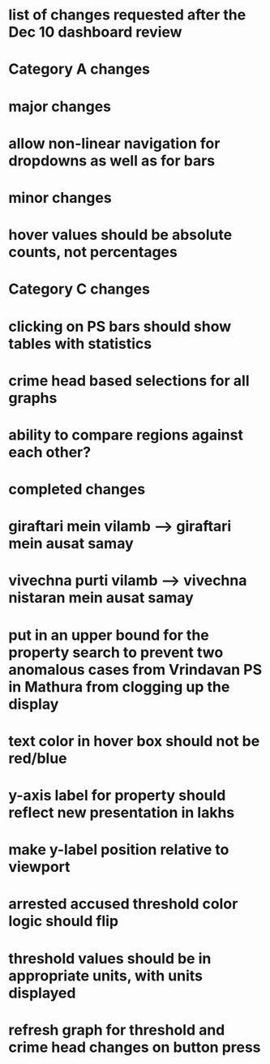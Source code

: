 # list of changes requested after the Dec 10 dashboard review

# Category A changes

# major changes

# allow non-linear navigation for dropdowns as well as for bars

# minor changes


# hover values should be absolute counts, not percentages


# Category C changes

# clicking on PS bars should show tables with statistics
# crime head based selections for all graphs
# ability to compare regions against each other?


# completed changes

# giraftari mein vilamb --> giraftari mein ausat samay
# vivechna purti vilamb --> vivechna nistaran mein ausat samay
# put in an upper bound for the property search to prevent two anomalous cases from Vrindavan PS in Mathura from clogging up the display
# text color in hover box should not be red/blue
# y-axis label for property should reflect new presentation in lakhs
# make y-label position relative to viewport
# arrested accused threshold color logic should flip
# threshold values should be in appropriate units, with units displayed
# refresh graph for threshold and crime head changes on button press